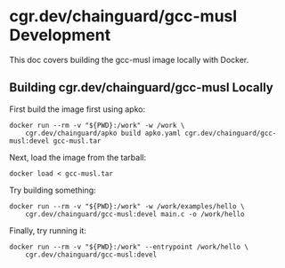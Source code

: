 # cgr.dev/chainguard/gcc-musl Development

This doc covers building the gcc-musl image locally with Docker.

## Building cgr.dev/chainguard/gcc-musl Locally

First build the image first using apko:
```
docker run --rm -v "${PWD}:/work" -w /work \
    cgr.dev/chainguard/apko build apko.yaml cgr.dev/chainguard/gcc-musl:devel gcc-musl.tar
```

Next, load the image from the tarball:
```
docker load < gcc-musl.tar
```

Try building something:
```
docker run --rm -v "${PWD}:/work" -w /work/examples/hello \
    cgr.dev/chainguard/gcc-musl:devel main.c -o /work/hello
```

Finally, try running it:
```
docker run --rm -v "${PWD}:/work" --entrypoint /work/hello \
    cgr.dev/chainguard/gcc-musl:devel
```
